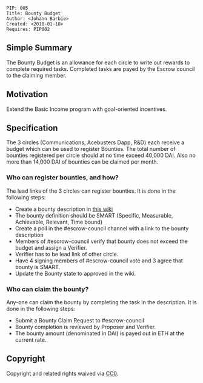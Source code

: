     PIP: 005
    Title: Bounty Budget
    Author: <Johann Barbie>
    Created: <2018-01-18>
    Requires: PIP002


## Simple Summary

The Bounty Budget is an allowance for each circle to write out rewards to complete required tasks. Completed tasks are payed by the Escrow council to the claiming member.

## Motivation
Extend the Basic Income program with goal-oriented incentives.

## Specification

The 3 circles (Communications, Acebusters Dapp, R&D) each receive a budget which can be used to register Bounties. The total number of bounties registered per circle should at no time exceed 40,000 DAI. Also no more than 14,000 DAI of bounties can be claimed per month.

### Who can register bounties, and how?

The lead links of the 3 circles can register bounties. It is done in the following steps:
- Create a bounty description in [this wiki](https://github.com/parsec-labs/PIPs/wiki/Bounties)
- The bounty definition should be SMART (Specific, Measurable, Achievable, Relevant, Time bound)
- Create a poll in the #escrow-council channel with a link to the bounty description
- Members of #escrow-council verify that bounty does not exceed the budget and assign a Verifier.
- Verifier has to be lead link of other circle.
- Have 4 signing members of #escrow-council vote and 3 agree that bounty is SMART.
- Update the Bounty state to approved in the wiki.


### Who can claim the bounty?

Any-one can claim the bounty by completing the task in the description. It is done in the following steps:
- Submit a Bounty Claim Request to #escrow-council
- Bounty completion is reviewed by Proposer and Verifier.
- The bounty amount (denominated in DAI) is payed out in ETH at the current rate.


## Copyright
Copyright and related rights waived via [CC0](https://creativecommons.org/publicdomain/zero/1.0/).
